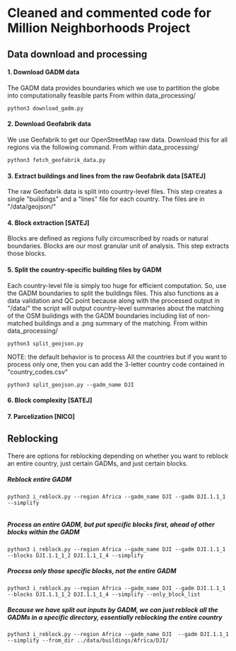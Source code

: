 # Cleaned and commented code for Million Neighborhoods Project
## Data download and processing

#### 1. Download GADM data
The GADM data provides boundaries which we use to partition the globe into computationally feasible parts
From within data_processing/
```
python3 download_gadm.py
```


#### 2. Download Geofabrik data
We use Geofabrik to get our OpenStreetMap raw data. Download this for all regions via the following command.
From within data_processing/
```
python3 fetch_geofabrik_data.py
```

#### 3. Extract buildings and lines from the raw Geofabrik data [SATEJ]
The raw Geofabrik data is split into country-level files. This step creates a single "buildings" and a "lines" file for each country. The files are in "/data/geojson/"

#### 4. Block extraction [SATEJ]
Blocks are defined as regions fully circumscribed by roads or natural boundaries. Blocks are our most granular unit of analysis. This step extracts those blocks.

#### 5. Split the country-specific building files by GADM
Each country-level file is simply too huge for efficient computation. So, use the GADM boundaries to split the buildings files. This also functions as a data validation and QC point because along with the processed output in "/data/" the script will output country-level summaries about the matching of the OSM buildings with the GADM boundaries including list of non-matched buildings and a .png summary of the matching. 
From within data_processing/
```
python3 split_geojson.py 
```
NOTE: the default behavior is to process All the countries but if you want to process only one, then you can add the
3-letter country code contained in "country_codes.csv"
```
python3 split_geojson.py --gadm_name DJI
```

#### 6. Block complexity [SATEJ]

#### 7. Parcelization [NICO]


## Reblocking
There are options for reblocking depending on whether you want to reblock an entire country, just certain GADMs, and just certain blocks. 

##### Reblock entire GADM
```
python3 i_reblock.py --region Africa --gadm_name DJI --gadm DJI.1.1_1 --simplify
         
```
##### Process an entire GADM, but put specific blocks first, ahead of other blocks within the GADM
```
python3 i_reblock.py --region Africa --gadm_name DJI --gadm DJI.1.1_1 --blocks DJI.1.1_1_2 DJI.1.1_1_4 --simplify
```
##### Process only those specific blocks, not the entire GADM
```
python3 i_reblock.py --region Africa --gadm_name DJI --gadm DJI.1.1_1 --blocks DJI.1.1_1_2 DJI.1.1_1_4 --simplify --only_block_list
```

##### Because we have split out inputs by GADM, we can just reblock all the GADMs in a specific directory, essentially reblocking the entire country
```
python3 i_reblock.py --region Africa --gadm_name DJI  --gadm DJI.1.1_1 --simplify --from_dir ../data/buildings/Africa/DJI/
         
```

